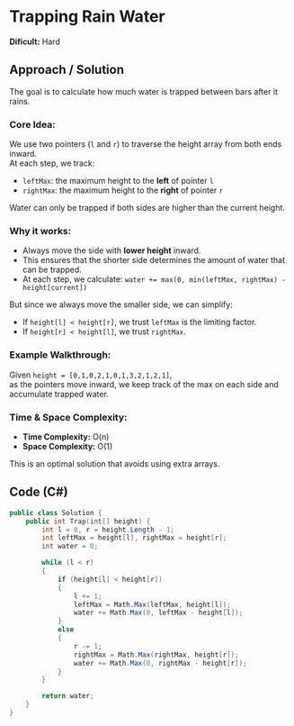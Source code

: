 # Trapping Rain Water

**Dificult:** Hard

## Approach / Solution

The goal is to calculate how much water is trapped between bars after it rains.

### Core Idea:
We use two pointers (`l` and `r`) to traverse the height array from both ends inward.  
At each step, we track:
- `leftMax`: the maximum height to the **left** of pointer `l`
- `rightMax`: the maximum height to the **right** of pointer `r`

Water can only be trapped if both sides are higher than the current height.

### Why it works:
- Always move the side with **lower height** inward.
- This ensures that the shorter side determines the amount of water that can be trapped.
- At each step, we calculate:
  `water += max(0, min(leftMax, rightMax) - height[current])`

But since we always move the smaller side, we can simplify:
- If `height[l] < height[r]`, we trust `leftMax` is the limiting factor.
- If `height[r] < height[l]`, we trust `rightMax`.

### Example Walkthrough:
Given `height = [0,1,0,2,1,0,1,3,2,1,2,1]`,  
as the pointers move inward, we keep track of the max on each side and accumulate trapped water.

### Time & Space Complexity:
- **Time Complexity:** O(n)  
- **Space Complexity:** O(1)

This is an optimal solution that avoids using extra arrays.

## Code (C#)
```csharp
public class Solution {
    public int Trap(int[] height) {
        int l = 0, r = height.Length - 1;
        int leftMax = height[l], rightMax = height[r];
        int water = 0;

        while (l < r)
        {
            if (height[l] < height[r])
            {
                l += 1;
                leftMax = Math.Max(leftMax, height[l]);
                water += Math.Max(0, leftMax - height[l]);
            }
            else
            {
                r -= 1;
                rightMax = Math.Max(rightMax, height[r]);
                water += Math.Max(0, rightMax - height[r]);
            }
        }

        return water;
    }
}

